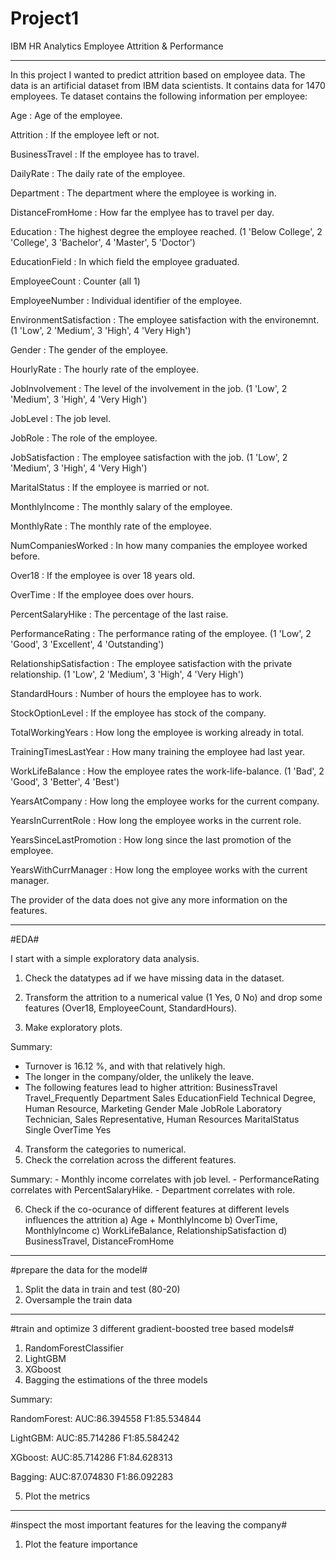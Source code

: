# Project1

IBM HR Analytics Employee Attrition & Performance
_________________________________________________________________________
In this project I wanted to predict attrition based on employee data.
The data is an artificial dataset from IBM data scientists. It contains data for 1470 employees. Te dataset contains the following information per employee:

Age                         : Age of the employee.

Attrition                   : If the employee left or not. 

BusinessTravel              : If the employee has to travel. 

DailyRate                   : The daily rate of the employee.

Department                  : The department where the employee is working in.

DistanceFromHome            : How far the emplyee has to travel per day.

Education                   : The highest degree the employee reached. (1 'Below College', 2 'College', 3 'Bachelor', 4 'Master', 5 
'Doctor')

EducationField              : In which field the employee graduated.

EmployeeCount               : Counter (all 1)

EmployeeNumber              : Individual identifier of the employee.

EnvironmentSatisfaction     : The employee satisfaction with the environemnt. (1 'Low', 2 'Medium', 3 'High', 4 'Very High')

Gender                      : The gender of the employee.

HourlyRate                  : The hourly rate of the employee.

JobInvolvement              : The level of the involvement in the job. (1 'Low', 2 'Medium', 3 'High', 4 'Very High')

JobLevel                    : The job level.

JobRole                     : The role of the employee.

JobSatisfaction             : The employee satisfaction with the job. (1 'Low', 2 'Medium', 3 'High', 4 'Very High')

MaritalStatus               : If the employee is married or not.

MonthlyIncome               : The monthly salary of the employee.

MonthlyRate                 : The monthly rate of the employee.

NumCompaniesWorked          : In how many companies the employee worked before.

Over18                      : If the employee is over 18 years old.

OverTime                    : If the employee does over hours.

PercentSalaryHike           : The percentage of the last raise.

PerformanceRating           : The performance rating of the employee. (1 'Low', 2 'Good', 3 'Excellent', 4 'Outstanding')

RelationshipSatisfaction    : The employee satisfaction with the private relationship. (1 'Low', 2 'Medium', 3 'High', 4 'Very High')

StandardHours               : Number of hours the employee has to work.

StockOptionLevel            : If the employee has stock of the company.

TotalWorkingYears           : How long the employee is working already in total.

TrainingTimesLastYear       : How many training the employee had last year.

WorkLifeBalance             : How the employee rates the work-life-balance. (1 'Bad', 2 'Good', 3 'Better', 4 'Best')

YearsAtCompany              : How long the employee works for the current company.

YearsInCurrentRole          : How long the employee works in the current role.

YearsSinceLastPromotion     : How long since the last promotion of the employee.

YearsWithCurrManager        : How long the employee works with the current manager.


The provider of the data does not give any more information on the features.



________________________________________________________
#EDA#

I start with a simple exploratory data analysis.

1. Check the datatypes ad if we have missing data in the dataset.

2. Transform the attrition to a numerical value (1 Yes, 0 No) and drop some features (Over18, EmployeeCount, StandardHours).

3. Make exploratory plots.

Summary:
- Turnover is 16.12 %, and with that relatively high.
- The longer in the company/older, the  unlikely the leave.
- The following features lead to higher attrition:
	BusinessTravel              Travel_Frequently
	Department                  Sales
	EducationField              Technical Degree, Human Resource, Marketing
	Gender                      Male
	JobRole                     Laboratory Technician, Sales Representative, Human Resources
	MaritalStatus               Single
	OverTime                    Yes

4. Transform the categories to numerical.
5. Check the correlation across the different features.

Summary: 
	- Monthly income correlates with job level.
	- PerformanceRating correlates with PercentSalaryHike.
	- Department correlates with role.

6. Check if the co-ocurance of different features at different levels influences the attrition
	a) Age + MonthlyIncome
	b) OverTime, MonthlyIncome
	c) WorkLifeBalance, RelationshipSatisfaction
	d) BusinessTravel, DistanceFromHome



________________________________________________________
#prepare the data for the model#

1. Split the data in train and test (80-20)
2. Oversample the train data



________________________________________________________
#train and optimize 3 different gradient-boosted tree based models#

1. RandomForestClassifier
2. LightGBM
3. XGboost
4. Bagging the estimations of the three models

Summary:

RandomForest:	AUC:86.394558 F1:85.534844

LightGBM:	AUC:85.714286 F1:85.584242

XGboost:	AUC:85.714286 F1:84.628313

Bagging: 	AUC:87.074830 F1:86.092283



5. Plot the metrics


________________________________________________________
#inspect the most important features for the leaving the company#

1. Plot the feature importance

